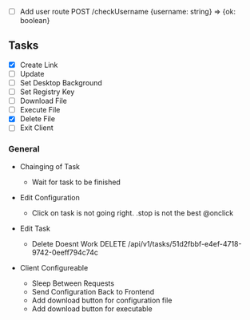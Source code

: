 - [ ] Add user route POST /checkUsername {username: string} => {ok: boolean}

## Tasks
- [x] Create Link
- [ ] Update
- [ ] Set Desktop Background
- [ ] Set Registry Key
- [ ] Download File
- [ ] Execute File
- [x] Delete File
- [ ] Exit Client

### General
- Chainging of Task
    - Wait for task to be finished

- Edit Configuration
    - Click on task is not going right. .stop is not the best @onclick

- Edit Task
    - Delete Doesnt Work
    DELETE /api/v1/tasks/51d2fbbf-e4ef-4718-9742-0eeff794c74c 

- Client Configureable 
    - Sleep Between Requests
    - Send Configuration Back to Frontend
    - Add download button for configuration file
    - Add download button for executable
